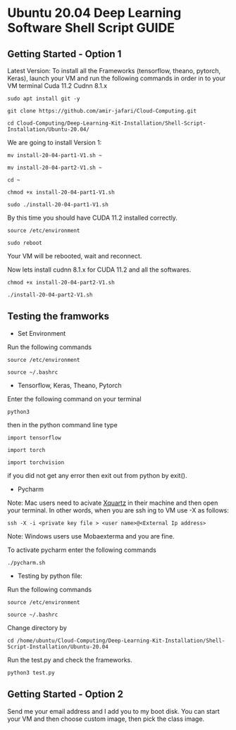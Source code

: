 # Ubuntu 20.04 Deep Learning Software Shell Script GUIDE

## Getting Started - Option 1
Latest Version: To install all the Frameworks (tensorflow, theano, pytorch, Keras), launch your VM  and run the following commands in order in to your VM terminal 
Cuda 11.2 Cudnn 8.1.x

```
sudo apt install git -y
```
```
git clone https://github.com/amir-jafari/Cloud-Computing.git
```
```
cd Cloud-Computing/Deep-Learning-Kit-Installation/Shell-Script-Installation/Ubuntu-20.04/
```
We are going to install Version 1:

```
mv install-20-04-part1-V1.sh ~
```
```
mv install-20-04-part2-V1.sh ~
```
```
cd ~
```
```
chmod +x install-20-04-part1-V1.sh
```
```
sudo ./install-20-04-part1-V1.sh
```
By this time you should have CUDA 11.2 installed correctly. 

```
source /etc/environment
```
```
sudo reboot
```

Your VM will be rebooted, wait and reconnect.

Now lets install cudnn 8.1.x for CUDA 11.2 and all the softwares.

```
chmod +x install-20-04-part2-V1.sh
```
```
./install-20-04-part2-V1.sh
```


## Testing the framworks

* Set Environment

Run the following commands

```
source /etc/environment
```
```
source ~/.bashrc
```

* Tensorflow, Keras, Theano, Pytorch

Enter the following command on your terminal

```
python3
```
then in the python command line type 
```
import tensorflow
```

```
import torch
```
```
import torchvision
```
if you did not get any error then exit out from python by exit().



* Pycharm 

Note: Mac users need to acivate [Xquartz](https://www.xquartz.org/) in their machine and then open your terminal. In other words, when you are ssh ing to VM use -X as follows:

```
ssh -X -i <private key file > <user name>@<External Ip address>
``` 

Note: Windows users use Mobaexterma and you are fine.

To activate pycharm enter the following commands 

```
./pycharm.sh
```
* Testing by python file:

Run the following commands

```
source /etc/environment
```
```
source ~/.bashrc
```

Change directory by
```
cd /home/ubuntu/Cloud-Computing/Deep-Learning-Kit-Installation/Shell-Script-Installation/Ubuntu-20.04
```
Run the test.py and check the frameworks.

```
python3 test.py
```
## Getting Started - Option 2

Send me your email address and I add you to my boot disk. You can start your VM and then choose custom image, then pick the class image.
